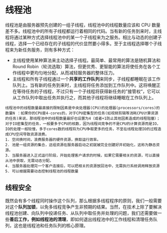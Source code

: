 # 线程池
线程池是由服务器预先创建的一组子线程，线程池中的线程数量应该和 CPU 数量差不多。线程池中的所有子线程都运行着相同的代码。当有新的任务到来时，主线程将通过某种方式选择线程池中的某一个子线程来为之服务。相比与动态的创建子线程，选择一个已经存在的子线程的代价显然要小得多。至于主线程选择哪个子线程来为新任务服务，则有多种方式：
- 主线程使用某种算法来主动选择子线程。最简单、最常用的算法是随机算法和 Round Robin（轮流选取）算法，但更优秀、更智能的算法将使任务在各个工作线程中更均匀地分配，从而减轻服务器的整体压力。
- 主线程和所有子线程通过一个**共享的工作队列**来同步，子线程都睡眠在该工作队列上。当有新的任务到来时，主线程将任务添加到工作队列中。这将唤醒正在等待任务的子线程，不过只有一个子线程将获得新任务的”接管权“，它可以从工作队列中取出任务并执行之，而其他子线程将继续睡眠在工作队列上。
```
线程池中的线程数量最直接的限制因素是中央处理器(CPU)的处理器(processors/cores)的数量N ：如果你的CPU是4-cores的，对于CPU密集型的任务(如视频剪辑等消耗CPU计算资源的任务)来说，那线程池中的线程数量最好也设置为4（或者+1防止其他因素造成的线程阻塞）；对于IO密集型的任务，一般要多于CPU的核数，因为线程间竞争的不是CPU的计算资源而是IO，IO的处理一般较慢，多于cores数的线程将为CPU争取更多的任务，不至在线程处理IO的过程造成CPU空闲导致资源浪费。
1. 空间换时间，浪费服务器的硬件资源，换取运行效率。
2. 池是一组资源的集合，这组资源在服务器启动之初就被完全创建好并初始化，这称为静态资源。
3. 当服务器进入正式运行阶段，开始处理客户请求的时候，如果它需要相关的资源，可以直接从池中获取，无需动态分配。
4. 当服务器处理完一个客户连接后，可以把相关的资源放回池中，无需执行系统调用释放资源
5. 可以根据需要动态控制线程池的线程数量
```
## 线程安全
既然会有多个线程同时操作这个队列，那么根据多线程程序的原则，我们一般需要对这个**队列加锁**，以免多线程竞争产生非预期的结果。当然，在技术上除了要解决线程池创建、向队列中投递任务、从队列中取任务并处理的问题，我们还需要做一些**善后工作，例如线程池的清理**，即如何退出线程池中的工作线程和清理任务队列，这也是线程池和任务队列的核心原理。